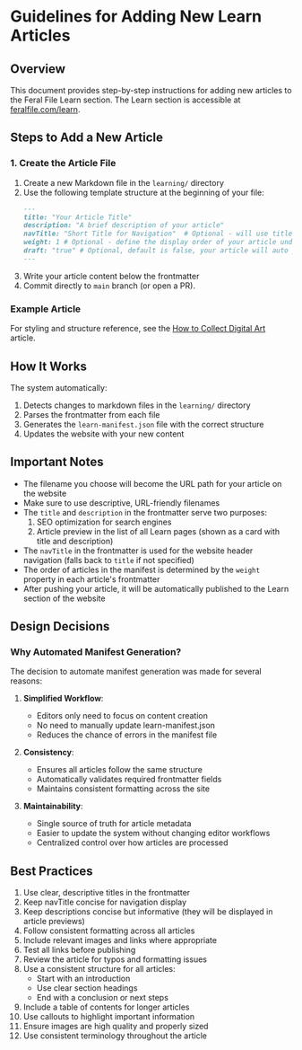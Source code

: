 # Guidelines for Adding New Learn Articles

## Overview
This document provides step-by-step instructions for adding new articles to the Feral File Learn section. The Learn section is accessible at [feralfile.com/learn](http://feralfile.com/learning).

## Steps to Add a New Article

### 1. Create the Article File
1. Create a new Markdown file in the `learning/` directory
2. Use the following template structure at the beginning of your file:
   ```markdown
   ---
   title: "Your Article Title"
   description: "A brief description of your article"
   navTitle: "Short Title for Navigation"  # Optional - will use title if not specified
   weight: 1 # Optional - define the display order of your article under Learn section
   draft: "true" # Optional, default is false, your article will auto publish if not provided
   ---
   ```
3. Write your article content below the frontmatter
4. Commit directly to `main` branch (or open a PR).

### Example Article
For styling and structure reference, see the [How to Collect Digital Art](https://feralfile2.dev.bitmark.com/learn/how-to-collect-digital-art) article.

## How It Works

The system automatically:
1. Detects changes to markdown files in the `learning/` directory
2. Parses the frontmatter from each file
3. Generates the `learn-manifest.json` file with the correct structure
4. Updates the website with your new content

## Important Notes
- The filename you choose will become the URL path for your article on the website
- Make sure to use descriptive, URL-friendly filenames
- The `title` and `description` in the frontmatter serve two purposes:
  1. SEO optimization for search engines
  2. Article preview in the list of all Learn pages (shown as a card with title and description)
- The `navTitle` in the frontmatter is used for the website header navigation (falls back to `title` if not specified)
- The order of articles in the manifest is determined by the `weight` property in each article's frontmatter
- After pushing your article, it will be automatically published to the Learn section of the website

## Design Decisions

### Why Automated Manifest Generation?
The decision to automate manifest generation was made for several reasons:

1. **Simplified Workflow**: 
   - Editors only need to focus on content creation
   - No need to manually update learn-manifest.json
   - Reduces the chance of errors in the manifest file

2. **Consistency**:
   - Ensures all articles follow the same structure
   - Automatically validates required frontmatter fields
   - Maintains consistent formatting across the site

3. **Maintainability**:
   - Single source of truth for article metadata
   - Easier to update the system without changing editor workflows
   - Centralized control over how articles are processed

## Best Practices
1. Use clear, descriptive titles in the frontmatter
2. Keep navTitle concise for navigation display
3. Keep descriptions concise but informative (they will be displayed in article previews)
4. Follow consistent formatting across all articles
5. Include relevant images and links where appropriate
6. Test all links before publishing
7. Review the article for typos and formatting issues
8. Use a consistent structure for all articles:
   - Start with an introduction
   - Use clear section headings
   - End with a conclusion or next steps
9. Include a table of contents for longer articles
10. Use callouts to highlight important information
11. Ensure images are high quality and properly sized
12. Use consistent terminology throughout the article
